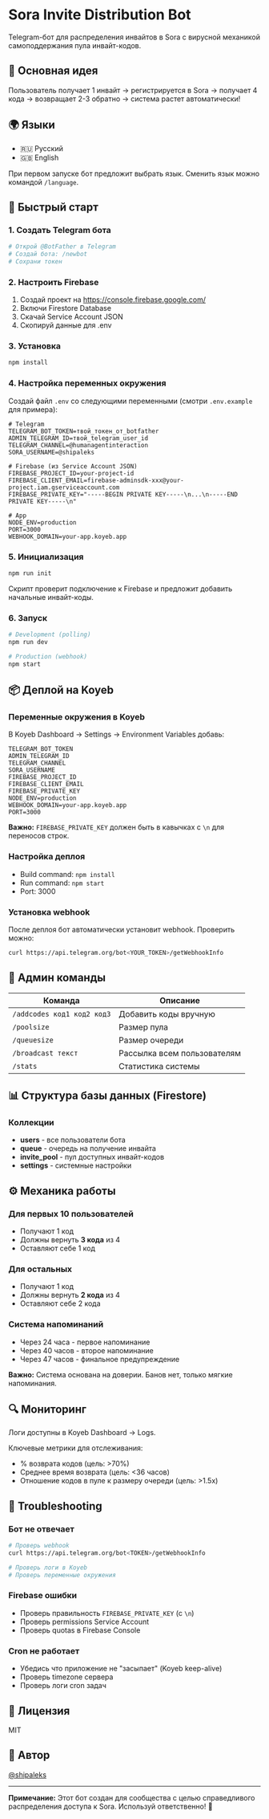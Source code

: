 # Sora Invite Distribution Bot

Telegram-бот для распределения инвайтов в Sora с вирусной механикой самоподдержания пула инвайт-кодов.

## 🎯 Основная идея

Пользователь получает 1 инвайт → регистрируется в Sora → получает 4 кода → возвращает 2-3 обратно → система растет автоматически!

## 🌍 Языки

- 🇷🇺 Русский
- 🇬🇧 English

При первом запуске бот предложит выбрать язык. Сменить язык можно командой `/language`.

## 🚀 Быстрый старт

### 1. Создать Telegram бота

```bash
# Открой @BotFather в Telegram
# Создай бота: /newbot
# Сохрани токен
```

### 2. Настроить Firebase

1. Создай проект на https://console.firebase.google.com/
2. Включи Firestore Database
3. Скачай Service Account JSON
4. Скопируй данные для .env

### 3. Установка

```bash
npm install
```

### 4. Настройка переменных окружения

Создай файл `.env` со следующими переменными (смотри `.env.example` для примера):

```env
# Telegram
TELEGRAM_BOT_TOKEN=твой_токен_от_botfather
ADMIN_TELEGRAM_ID=твой_telegram_user_id
TELEGRAM_CHANNEL=@humanagentinteraction
SORA_USERNAME=@shipaleks

# Firebase (из Service Account JSON)
FIREBASE_PROJECT_ID=your-project-id
FIREBASE_CLIENT_EMAIL=firebase-adminsdk-xxx@your-project.iam.gserviceaccount.com
FIREBASE_PRIVATE_KEY="-----BEGIN PRIVATE KEY-----\n...\n-----END PRIVATE KEY-----\n"

# App
NODE_ENV=production
PORT=3000
WEBHOOK_DOMAIN=your-app.koyeb.app
```

### 5. Инициализация

```bash
npm run init
```

Скрипт проверит подключение к Firebase и предложит добавить начальные инвайт-коды.

### 6. Запуск

```bash
# Development (polling)
npm run dev

# Production (webhook)
npm start
```

## 📦 Деплой на Koyeb

### Переменные окружения в Koyeb

В Koyeb Dashboard → Settings → Environment Variables добавь:

```
TELEGRAM_BOT_TOKEN
ADMIN_TELEGRAM_ID
TELEGRAM_CHANNEL
SORA_USERNAME
FIREBASE_PROJECT_ID
FIREBASE_CLIENT_EMAIL
FIREBASE_PRIVATE_KEY
NODE_ENV=production
WEBHOOK_DOMAIN=your-app.koyeb.app
PORT=3000
```

**Важно:** `FIREBASE_PRIVATE_KEY` должен быть в кавычках с `\n` для переносов строк.

### Настройка деплоя

- Build command: `npm install`
- Run command: `npm start`
- Port: 3000

### Установка webhook

После деплоя бот автоматически установит webhook. Проверить можно:

```bash
curl https://api.telegram.org/bot<YOUR_TOKEN>/getWebhookInfo
```

## 🔧 Админ команды

| Команда | Описание |
|---------|----------|
| `/addcodes код1 код2 код3` | Добавить коды вручную |
| `/poolsize` | Размер пула |
| `/queuesize` | Размер очереди |
| `/broadcast текст` | Рассылка всем пользователям |
| `/stats` | Статистика системы |

## 📊 Структура базы данных (Firestore)

### Коллекции

- **users** - все пользователи бота
- **queue** - очередь на получение инвайта
- **invite_pool** - пул доступных инвайт-кодов
- **settings** - системные настройки

## ⚙️ Механика работы

### Для первых 10 пользователей
- Получают 1 код
- Должны вернуть **3 кода** из 4
- Оставляют себе 1 код

### Для остальных
- Получают 1 код
- Должны вернуть **2 кода** из 4
- Оставляют себе 2 кода

### Система напоминаний
- Через 24 часа - первое напоминание
- Через 40 часов - второе напоминание
- Через 47 часов - финальное предупреждение

**Важно:** Система основана на доверии. Банов нет, только мягкие напоминания.

## 🔍 Мониторинг

Логи доступны в Koyeb Dashboard → Logs.

Ключевые метрики для отслеживания:
- % возврата кодов (цель: >70%)
- Среднее время возврата (цель: <36 часов)
- Отношение кодов в пуле к размеру очереди (цель: >1.5x)

## 🐛 Troubleshooting

### Бот не отвечает
```bash
# Проверь webhook
curl https://api.telegram.org/bot<TOKEN>/getWebhookInfo

# Проверь логи в Koyeb
# Проверь переменные окружения
```

### Firebase ошибки
- Проверь правильность `FIREBASE_PRIVATE_KEY` (с `\n`)
- Проверь permissions Service Account
- Проверь quotas в Firebase Console

### Cron не работает
- Убедись что приложение не "засыпает" (Koyeb keep-alive)
- Проверь timezone сервера
- Проверь логи cron задач

## 📄 Лицензия

MIT

## 👤 Автор

[@shipaleks](https://t.me/humanagentinteraction)

---

**Примечание:** Этот бот создан для сообщества с целью справедливого распределения доступа к Sora. Используй ответственно! 🙏

